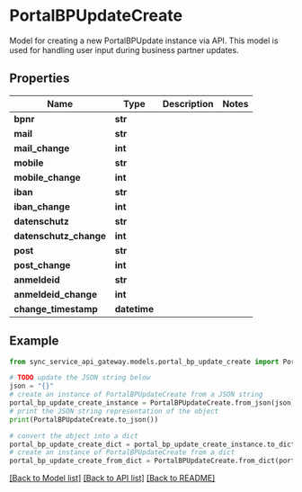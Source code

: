 # PortalBPUpdateCreate

Model for creating a new PortalBPUpdate instance via API.  This model is used for handling user input during business partner updates.

## Properties

Name | Type | Description | Notes
------------ | ------------- | ------------- | -------------
**bpnr** | **str** |  | 
**mail** | **str** |  | 
**mail_change** | **int** |  | 
**mobile** | **str** |  | 
**mobile_change** | **int** |  | 
**iban** | **str** |  | 
**iban_change** | **int** |  | 
**datenschutz** | **str** |  | 
**datenschutz_change** | **int** |  | 
**post** | **str** |  | 
**post_change** | **int** |  | 
**anmeldeid** | **str** |  | 
**anmeldeid_change** | **int** |  | 
**change_timestamp** | **datetime** |  | 

## Example

```python
from sync_service_api_gateway.models.portal_bp_update_create import PortalBPUpdateCreate

# TODO update the JSON string below
json = "{}"
# create an instance of PortalBPUpdateCreate from a JSON string
portal_bp_update_create_instance = PortalBPUpdateCreate.from_json(json)
# print the JSON string representation of the object
print(PortalBPUpdateCreate.to_json())

# convert the object into a dict
portal_bp_update_create_dict = portal_bp_update_create_instance.to_dict()
# create an instance of PortalBPUpdateCreate from a dict
portal_bp_update_create_from_dict = PortalBPUpdateCreate.from_dict(portal_bp_update_create_dict)
```
[[Back to Model list]](../README.md#documentation-for-models) [[Back to API list]](../README.md#documentation-for-api-endpoints) [[Back to README]](../README.md)


